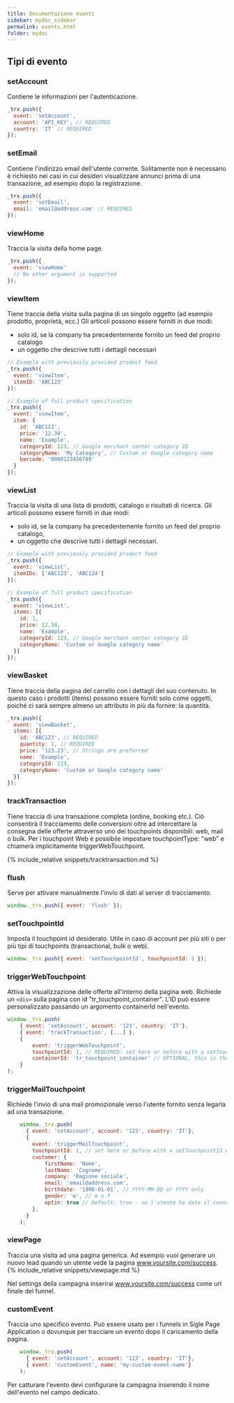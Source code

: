 ```yaml
---
title: Documentazione eventi
sidebar: mydoc_sidebar
permalink: events.html
folder: mydoc
---
```



## Tipi di evento

### setAccount
Contiene le informazioni per l'autenticazione.

```js
_trx.push({ 
  event: 'setAccount',
  account: 'API_KEY', // REQUIRED
  country: 'IT' // REQUIRED
});

```

### setEmail
Contiene l'indirizzo email dell'utente corrente. Solitamente non è necessario è richiesto nei casi in cui desideri visualizzare annunci prima di una transazione, ad esempio dopo la registrazione.

```js
_trx.push({
  event: 'setEmail',
  email: 'email@address.com' // REQUIRED
});

```

### viewHome
Traccia la visita della home page.

```js
_trx.push({
  event: 'viewHome'
  // No other argument is supported
});

```

### viewItem
Tiene traccia della visita sulla pagina di un singolo oggetto (ad esempio prodotto, proprietà, ecc.)
Gli articoli possono essere forniti in due modi:

- solo id, se la company ha precedentemente fornito un feed del proprio catalogo
- un oggetto che descrive tutti i dettagli necessari

```js
// Example with previously provided product feed
_trx.push({
  event: 'viewItem',
  itemID: 'ABC123'
});

// Example of full product specification
_trx.push({
  event: 'viewItem',
  item: {
    id: 'ABC123', 
    price: '12.34', 
    name: 'Example', 
    categoryId: 123, // Google merchant center category ID 
    categoryName: 'My Category', // Custom or Google category name
    barcode: '0000123456789'
  }
});

```

### viewList
Traccia la visita di una lista di prodotti, catalogo o risultati di ricerca.
Gli articoli possono essere forniti in due modi:

- solo id, se la company ha precedentemente fornito un feed del proprio catalogo,
- un oggetto che descrive tutti i dettagli necessari.

```js
// Example with previously provided product feed
_trx.push({
  event: 'viewList',
  itemIDs: ['ABC123', 'ABC124']
});

// Example of full product specification
_trx.push({
  event: 'viewList',
  items: [{
    id: 1, 
    price: 12.34, 
    name: 'Example', 
    categoryId: 123, // Google merchant center category ID 
    categoryName: 'Custom or Google category name'
  }]
});
```

### viewBasket
Tiene traccia della pagina del carrello con i dettagli del suo contenuto.
In questo caso i prodotti (items) possono essere forniti solo come oggetti, poiché ci sarà sempre almeno un attributo in più da fornire: la quantità.

```js
_trx.push({
  event: 'viewBasket',
  items: [{
    id: 'ABC123', // REQUIRED
    quantity: 1, // REQUIRED
    price: '123.23', // Strings are preferred
    name: 'Example',
    categoryId: 123,
    categoryName: 'Custom or Google category name'
  }]
});
```

### trackTransaction
Tiene traccia di una transazione completa (ordine, booking etc.). Ciò consentirà il tracciamento delle conversioni oltre ad intercettare la consegna delle offerte attraverso uno dei touchpoints disponibili: web, mail o bulk.  Per i touchpoint Web è possibile impostare touchpointType: "web" e chiamerà implicitamente triggerWebTouchpoint.

{% include_relative snippets/tracktransaction.md %}

### flush
Serve per attivare manualmente l'invio di dati al server di tracciamento.

```js
window._trx.push({ event: 'flush' });
```

### setTouchpointId
Imposta il touchpoint id desiderato. Utile in caso di account per più siti o per più tipi di touchpoints (transactional, bulk o web).

```js
window._trx.push({ event: 'setTouchpointId', touchpointId: 1 });
```

### triggerWebTouchpoint
Attiva la visualizzazione delle offerte all'interno della pagina web. Richiede un `<div>` sulla pagina con id "tr_touchpoint_container". L'ID può essere personalizzato passando un argomento containerId nell'evento.

```js
window._trx.push(
    { event: 'setAccount', account: '123', country: 'IT'},
    { event: 'trackTransaction', [...] },
    { 
        event: 'triggerWebTouchpoint',
        touchpointId: 1, // REQUIRED: set here or before with a setTouchpointId event
        containerId: 'tr_touchpoint_container' // OPTIONAL, this is the default
    }
);
```

### triggerMailTouchpoint
Richiede l'invio di una mail promozionale verso l'utente fornito senza legarla ad una transazione.

```js
    window._trx.push(
      { event: 'setAccount', account: '123', country: 'IT'},
      { 
        event: 'triggerMailTouchpoint',
        touchpointId: 1, // set here or before with a setTouchpointId event
        customer: {
            firstName: 'Nome',
            lastName: 'Cognome',
            company: 'Ragione sociale',
            email: 'email@address.com',
            birthdate: '1900-01-01', // YYYY-MM-DD or YYYY only
            gender: 'm', // m o f
            optin: true // Default: true - se l'utente ha dato il consenso per ricevere comunicazioni commerciali da terzi
        },
      }
    );
```

### viewPage
Traccia una visita ad una pagina generica. Ad esempio vuoi generare un nuovo lead quando un utente vede la pagina www.yoursite.com/success.
{% include_relative snippets/viewpage.md %}

Nel settings della campagna inserirai www.yoursite.com/success come url finale del funnel.

### customEvent
Traccia uno specifico evento. 
Può essere usato per i funnels in Sigle Page Application o dovunque per tracciare un evento dopo il caricamento della pagina.

```js
    window._trx.push(
      { event: 'setAccount', account: '123', country: 'IT'},
      { event: 'customEvent', name: 'my-custom-event-name'}
    );
```
Per catturare l'evento devi configurare la campagna inserendo il nome dell'evento nel campo dedicato.

